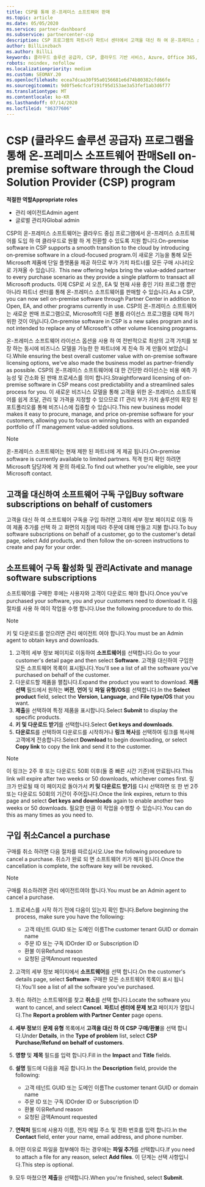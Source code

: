 ```yaml
---
title: CSP를 통해 온-프레미스 소프트웨어 판매
ms.topic: article
ms.date: 05/05/2020
ms.service: partner-dashboard
ms.subservice: partnercenter-csp
description: CSP 프로그램의 파트너가 파트너 센터에서 고객을 대신 하 여 온-프레미스 소프트웨어 구독을 구매, 관리, 판매 및 취소할 수 있는 방법에 대해 알아봅니다.
author: BillLinzbach
ms.author: BillLi
keywords: 클라우드 솔루션 공급자, CSP, 클라우드 기반 서비스, Azure, Office 365, Dynamics, CSP 파트너, CSP에서 판매, 직접 파트너, 직접 CSP 파트너, 간접 CSP 재판매인, 직접 CSP, 간접 CSP, 직접 모델, 간접 모델, 간접 재판매인, 간접 공급자, 공급자, 배포자, 클라우드 솔루션 공급자 프로그램
robots: noindex, nofollow
ms.localizationpriority: medium
ms.custom: SEOMAY.20
ms.openlocfilehash: ecea7dcaa30f95a0156681e6d74b80382cfd66fe
ms.sourcegitcommit: 9d0f5e6cfcaf191f95d153ae3a53fef1ab3d6f77
ms.translationtype: MT
ms.contentlocale: ko-KR
ms.lasthandoff: 07/14/2020
ms.locfileid: "86377606"
---
```

# <a name="sell-on-premise-software-through-the-cloud-solution-provider-csp-program"></a><span data-ttu-id="fc350-104">CSP (클라우드 솔루션 공급자) 프로그램을 통해 온-프레미스 소프트웨어 판매</span><span class="sxs-lookup"><span data-stu-id="fc350-104">Sell on-premise software through the Cloud Solution Provider (CSP) program</span></span>

<span data-ttu-id="fc350-105">**적절한 역할**</span><span class="sxs-lookup"><span data-stu-id="fc350-105">**Appropriate roles**</span></span>

- <span data-ttu-id="fc350-106">관리 에이전트</span><span class="sxs-lookup"><span data-stu-id="fc350-106">Admin agent</span></span>
- <span data-ttu-id="fc350-107">글로벌 관리자</span><span class="sxs-lookup"><span data-stu-id="fc350-107">Global admin</span></span>

<span data-ttu-id="fc350-108">CSP의 온-프레미스 소프트웨어는 클라우드 중심 프로그램에서 온-프레미스 소프트웨어를 도입 하 여 클라우드로 원활 하 게 전환할 수 있도록 지원 합니다.</span><span class="sxs-lookup"><span data-stu-id="fc350-108">On-premise software in CSP supports a smooth transition to the cloud by introducing on-premise software in a cloud-focused program.</span></span><span data-ttu-id="fc350-109">이 새로운 기능을 통해 모든 Microsoft 제품에 단일 플랫폼을 제공 하므로 부가 가치 파트너를 모든 구매 시나리오로 가져올 수 있습니다.</span><span class="sxs-lookup"><span data-stu-id="fc350-109">  This new offering helps bring the value-added partner to every purchase scenario as they provide a single platform to transact all Microsoft products.</span></span> <span data-ttu-id="fc350-110">이제 CSP로 서 오픈, EA 및 현재 사용 중인 기타 프로그램 뿐만 아니라 파트너 센터를 통해 온-프레미스 소프트웨어를 판매할 수 있습니다.</span><span class="sxs-lookup"><span data-stu-id="fc350-110">As a CSP, you can now sell on-premise software through Partner Center in addition to Open, EA, and other programs currently in use.</span></span> <span data-ttu-id="fc350-111">CSP의 온-프레미스 소프트웨어는 새로운 판매 프로그램으로, Microsoft의 다른 볼륨 라이선스 프로그램을 대체 하기 위한 것이 아닙니다.</span><span class="sxs-lookup"><span data-stu-id="fc350-111">On-premise software in CSP is a new sales program and is not intended to replace any of Microsoft's other volume licensing programs.</span></span> 
 
<span data-ttu-id="fc350-112">온-프레미스 소프트웨어 라이선스 옵션을 사용 하 여 전반적으로 최상의 고객 가치를 보장 하는 동시에 비즈니스 모델을 가능한 한 파트너에 게 친숙 하 게 만들어 보았습니다.</span><span class="sxs-lookup"><span data-stu-id="fc350-112">While ensuring the best overall customer value with on-premise software licensing options, we've also made the business model as partner-friendly as possible.</span></span> <span data-ttu-id="fc350-113">CSP의 온-프레미스 소프트웨어에 대 한 간단한 라이선스는 비용 예측 가능성 및 간소화 된 판매 프로세스를 의미 합니다.</span><span class="sxs-lookup"><span data-stu-id="fc350-113">Straightforward licensing of on-premise software in CSP means cost predictability and a streamlined sales process for you.</span></span> <span data-ttu-id="fc350-114">이 새로운 비즈니스 모델을 통해 고객을 위한 온-프레미스 소프트웨어를 쉽게 조달, 관리 및 가격을 지정할 수 있으므로 IT 관리 부가 가치 솔루션의 확장 된 포트폴리오를 통해 비즈니스에 집중할 수 있습니다.</span><span class="sxs-lookup"><span data-stu-id="fc350-114">This new business model makes it easy to procure, manage, and price on-premise software for your customers, allowing you to focus on winning business with an expanded portfolio of IT management value-added solutions.</span></span> 

>[!NOTE]
><span data-ttu-id="fc350-115">온-프레미스 소프트웨어는 현재 제한 된 파트너에 게 제공 됩니다.</span><span class="sxs-lookup"><span data-stu-id="fc350-115">On-premise software is currently available to limited partners.</span></span> <span data-ttu-id="fc350-116">적격 한지 확인 하려면 Microsoft 담당자에 게 문의 하세요.</span><span class="sxs-lookup"><span data-stu-id="fc350-116">To find out whether you're eligible, see your Microsoft contact.</span></span> 


## <a name="buy-software-subscriptions-on-behalf-of-customers"></a><span data-ttu-id="fc350-117">고객을 대신하여 소프트웨어 구독 구입</span><span class="sxs-lookup"><span data-stu-id="fc350-117">Buy software subscriptions on behalf of customers</span></span>

<span data-ttu-id="fc350-118">고객을 대신 하 여 소프트웨어 구독을 구입 하려면 고객의 세부 정보 페이지로 이동 하 여 제품 추가를 선택 하 고 화면의 지침에 따라 주문에 대해 만들고 지불 합니다.</span><span class="sxs-lookup"><span data-stu-id="fc350-118">To buy software subscriptions on behalf of a customer, go to the customer's detail page, select Add products, and then follow the on-screen instructions to create and pay for your order.</span></span>

## <a name="activate-and-manage-software-subscriptions"></a><span data-ttu-id="fc350-119">소프트웨어 구독 활성화 및 관리</span><span class="sxs-lookup"><span data-stu-id="fc350-119">Activate and manage software subscriptions</span></span>

<span data-ttu-id="fc350-120">소프트웨어를 구매한 후에는 사용자와 고객이 다운로드 해야 합니다.</span><span class="sxs-lookup"><span data-stu-id="fc350-120">Once you've purchased your software, you and your customers need to download it.</span></span> <span data-ttu-id="fc350-121">다음 절차를 사용 하 여이 작업을 수행 합니다.</span><span class="sxs-lookup"><span data-stu-id="fc350-121">Use the following procedure to do this.</span></span> 

>[!NOTE]
><span data-ttu-id="fc350-122">키 및 다운로드를 얻으려면 관리 에이전트 여야 합니다.</span><span class="sxs-lookup"><span data-stu-id="fc350-122">You must be an Admin agent to obtain keys and downloads.</span></span> 

1. <span data-ttu-id="fc350-123">고객의 세부 정보 페이지로 이동하여 **소프트웨어**를 선택합니다.</span><span class="sxs-lookup"><span data-stu-id="fc350-123">Go to your customer's detail page and then select **Software**.</span></span> <span data-ttu-id="fc350-124">고객을 대신하여 구입한 모든 소프트웨어 목록이 표시됩니다.</span><span class="sxs-lookup"><span data-stu-id="fc350-124">You'll see a list of all the software you've purchased on behalf of the customer.</span></span> 
2.  <span data-ttu-id="fc350-125">다운로드할 제품을 펼칩니다.</span><span class="sxs-lookup"><span data-stu-id="fc350-125">Expand the product you want to download.</span></span> <span data-ttu-id="fc350-126">**제품 선택** 필드에서 원하는 **버전**, **언어** 및 **파일 유형/OS**를 선택합니다.</span><span class="sxs-lookup"><span data-stu-id="fc350-126">In the **Select product** field, select the **Version**, **Language**, and **File type/OS** that you want.</span></span> 
3.  <span data-ttu-id="fc350-127">**제출**을 선택하여 특정 제품을 표시합니다.</span><span class="sxs-lookup"><span data-stu-id="fc350-127">Select **Submit** to display the specific products.</span></span> 
4.  <span data-ttu-id="fc350-128">**키 및 다운로드 받기**를 선택합니다.</span><span class="sxs-lookup"><span data-stu-id="fc350-128">Select **Get keys and downloads**.</span></span> 
5.  <span data-ttu-id="fc350-129">**다운로드**를 선택하여 다운로드를 시작하거나 **링크 복사**를 선택하여 링크를 복사해 고객에게 전송합니다.</span><span class="sxs-lookup"><span data-stu-id="fc350-129">Select **Download** to begin downloading, or select **Copy link** to copy the link and send it to the customer.</span></span> 

>[!NOTE]
><span data-ttu-id="fc350-130">이 링크는 2주 후 또는 다운로드 50회 이후(둘 중 빠른 시간 기준)에 만료됩니다.</span><span class="sxs-lookup"><span data-stu-id="fc350-130">This link will expire after two weeks or 50 downloads, whichever comes first.</span></span> <span data-ttu-id="fc350-131">링크가 만료될 때 이 페이지로 돌아가서 **키 및 다운로드 받기**를 다시 선택하면 또 한 번 2주 또는 다운로드 50회의 기간이 주어집니다.</span><span class="sxs-lookup"><span data-stu-id="fc350-131">Once the link expires, return to this page and select **Get keys and downloads** again to enable another two weeks or 50 downloads.</span></span> <span data-ttu-id="fc350-132">필요한 만큼 이 작업을 수행할 수 있습니다.</span><span class="sxs-lookup"><span data-stu-id="fc350-132">You can do this as many times as you need to.</span></span> 


## <a name="cancel-a-purchase"></a><span data-ttu-id="fc350-133">구입 취소</span><span class="sxs-lookup"><span data-stu-id="fc350-133">Cancel a purchase</span></span>
<span data-ttu-id="fc350-134">구매를 취소 하려면 다음 절차를 따르십시오.</span><span class="sxs-lookup"><span data-stu-id="fc350-134">Use the following procedure to cancel a purchase.</span></span> <span data-ttu-id="fc350-135">취소가 완료 되 면 소프트웨어 키가 해지 됩니다.</span><span class="sxs-lookup"><span data-stu-id="fc350-135">Once the cancellation is complete, the software key will be revoked.</span></span> 

>[!NOTE]
><span data-ttu-id="fc350-136">구매를 취소하려면 관리 에이전트여야 합니다.</span><span class="sxs-lookup"><span data-stu-id="fc350-136">You must be an Admin agent to cancel a purchase.</span></span> 

1.  <span data-ttu-id="fc350-137">프로세스를 시작 하기 전에 다음이 있는지 확인 합니다.</span><span class="sxs-lookup"><span data-stu-id="fc350-137">Before beginning the process, make sure you have the following:</span></span> 
    -   <span data-ttu-id="fc350-138">고객 테넌트 GUID 또는 도메인 이름</span><span class="sxs-lookup"><span data-stu-id="fc350-138">The customer tenant GUID or domain name</span></span>
    -   <span data-ttu-id="fc350-139">주문 ID 또는 구독 ID</span><span class="sxs-lookup"><span data-stu-id="fc350-139">Order ID or Subscription ID</span></span>
    -   <span data-ttu-id="fc350-140">환불 이유</span><span class="sxs-lookup"><span data-stu-id="fc350-140">Refund reason</span></span>
    -   <span data-ttu-id="fc350-141">요청된 금액</span><span class="sxs-lookup"><span data-stu-id="fc350-141">Amount requested</span></span>

2.  <span data-ttu-id="fc350-142">고객의 세부 정보 페이지에서 **소프트웨어**를 선택 합니다.</span><span class="sxs-lookup"><span data-stu-id="fc350-142">On the customer's details page, select **Software**.</span></span> <span data-ttu-id="fc350-143">구매한 모든 소프트웨어 목록이 표시 됩니다.</span><span class="sxs-lookup"><span data-stu-id="fc350-143">You'll see a list of all the software you've purchased.</span></span> 

3.  <span data-ttu-id="fc350-144">취소 하려는 소프트웨어를 찾고 **취소**를 선택 합니다.</span><span class="sxs-lookup"><span data-stu-id="fc350-144">Locate the software you want to cancel, and select **Cancel**.</span></span> <span data-ttu-id="fc350-145">**파트너 센터에 문제 보고** 페이지가 열립니다.</span><span class="sxs-lookup"><span data-stu-id="fc350-145">The **Report a problem with Partner Center** page opens.</span></span> 

4.  <span data-ttu-id="fc350-146">**세부 정보**의 **문제 유형** 목록에서 **고객을 대신 하 여 CSP 구매/환불**을 선택 합니다.</span><span class="sxs-lookup"><span data-stu-id="fc350-146">Under **Details**, in the **Type of problem** list, select **CSP Purchase/Refund on behalf of customers**.</span></span>

5.  <span data-ttu-id="fc350-147">**영향** 및 **제목** 필드를 입력 합니다.</span><span class="sxs-lookup"><span data-stu-id="fc350-147">Fill in the **Impact** and **Title** fields.</span></span> 

6.  <span data-ttu-id="fc350-148">**설명** 필드에 다음을 제공 합니다.</span><span class="sxs-lookup"><span data-stu-id="fc350-148">In the **Description** field, provide the following:</span></span> 
    -   <span data-ttu-id="fc350-149">고객 테넌트 GUID 또는 도메인 이름</span><span class="sxs-lookup"><span data-stu-id="fc350-149">The customer tenant GUID or domain name</span></span>
    -   <span data-ttu-id="fc350-150">주문 ID 또는 구독 ID</span><span class="sxs-lookup"><span data-stu-id="fc350-150">Order ID or Subscription ID</span></span>
    -   <span data-ttu-id="fc350-151">환불 이유</span><span class="sxs-lookup"><span data-stu-id="fc350-151">Refund reason</span></span>
    -   <span data-ttu-id="fc350-152">요청된 금액</span><span class="sxs-lookup"><span data-stu-id="fc350-152">Amount requested</span></span>

7.  <span data-ttu-id="fc350-153">**연락처** 필드에 사용자 이름, 전자 메일 주소 및 전화 번호를 입력 합니다.</span><span class="sxs-lookup"><span data-stu-id="fc350-153">In the **Contact** field, enter your name, email address, and phone number.</span></span> 

8.  <span data-ttu-id="fc350-154">어떤 이유로 파일을 첨부해야 하는 경우에는 **파일 추가**를 선택합니다.</span><span class="sxs-lookup"><span data-stu-id="fc350-154">If you need to attach a file for any reason, select **Add files**.</span></span> <span data-ttu-id="fc350-155">이 단계는 선택 사항입니다.</span><span class="sxs-lookup"><span data-stu-id="fc350-155">This step is optional.</span></span> 

9.  <span data-ttu-id="fc350-156">모두 마쳤으면 **제출**을 선택합니다.</span><span class="sxs-lookup"><span data-stu-id="fc350-156">When you're finished, select **Submit**.</span></span>